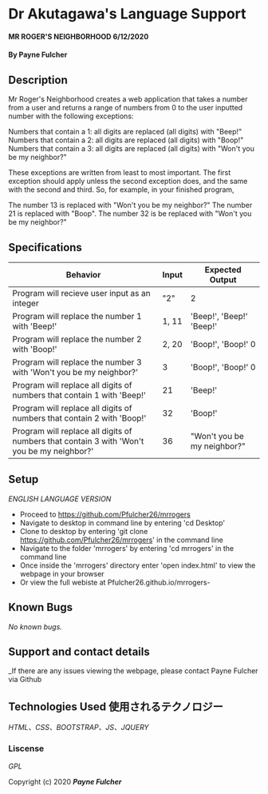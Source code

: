# Dr Akutagawa's Language Support #

#### MR ROGER'S NEIGHBORHOOD 6/12/2020

#### By Payne Fulcher 

## Description  

Mr Roger's Neighborhood creates a web application that takes a number from a user and returns a range of numbers from 0 to the user inputted number with the following exceptions:

Numbers that contain a 1: all digits are replaced (all digits) with "Beep!"
Numbers that contain a 2: all digits are replaced (all digits) with "Boop!"
Numbers that contain a 3: all digits are replaced (all digits) with "Won't you be my neighbor?"

These exceptions are written from least to most important. The first exception should apply unless the second exception does, and the same with the second and third. So, for example, in your finished program,

The number 13 is replaced with "Won't you be my neighbor?"
The number 21 is replaced with "Boop".
The number 32 is be replaced with "Won't you be my neighbor?"

## Specifications

| Behavior  | Input | Expected Output |
|-----------|-------|-----------------|
| Program will recieve user input as an integer | "2" | 2 |
| Program will replace the number 1 with 'Beep!' | 1, 11 | 'Beep!', 'Beep!' 'Beep!' |
| Program will replace the number 2 with 'Boop!' | 2, 20 | 'Boop!', 'Boop!' 0 |
| Program will replace the number 3 with 'Won't you be my neighbor?' | 3 | 'Boop!', 'Boop!' 0 |
| Program will replace all digits of numbers that contain 1 with 'Beep!' | 21 | 'Beep!' |
| Program will replace all digits of numbers that contain 2 with 'Boop!' | 32 | 'Boop!' |
| Program will replace all digits of numbers that contain 3 with 'Won't you be my neighbor?' | 36 | "Won't you be my neighbor?" |
 

## Setup

_ENGLISH LANGUAGE VERSION_

* Proceed to https://github.com/Pfulcher26/mrrogers
* Navigate to desktop in command line by entering 'cd Desktop'  
* Clone to desktop by entering 'git clone https://github.com/Pfulcher26/mrrogers' in the command line 
* Navigate to the folder 'mrrogers' by entering 'cd mrrogers' in the command line 
* Once inside the 'mrrogers' directory enter 'open index.html' to view the webpage in your browser
* Or view the full webiste at Pfulcher26.github.io/mrrogers- 

## Known Bugs 

_No known bugs._

## Support and contact details  

_If there are any issues viewing the webpage, please contact Payne Fulcher via Github 

## Technologies Used 使用されるテクノロジー

_HTML、CSS、BOOTSTRAP、JS、JQUERY_

### Liscense 

*GPL*

Copyright (c) 2020 **_Payne Fulcher_**
 
